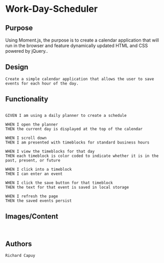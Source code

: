 # Work-Day-Scheduler

## Purpose

Using Moment.js, the purpose is to create a calendar application that will run in the browser and feature dynamically updated HTML and CSS powered by jQuery..

## Design

```
Create a simple calendar application that allows the user to save events for each hour of the day.

```
## Functionality

```

GIVEN I am using a daily planner to create a schedule

WHEN I open the planner
THEN the current day is displayed at the top of the calendar

WHEN I scroll down
THEN I am presented with timeblocks for standard business hours

WHEN I view the timeblocks for that day
THEN each timeblock is color coded to indicate whether it is in the past, present, or future

WHEN I click into a timeblock
THEN I can enter an event

WHEN I click the save button for that timeblock
THEN the text for that event is saved in local storage

WHEN I refresh the page
THEN the saved events persist

```

## Images/Content

```


```

## Authors

```
Richard Capuy

```